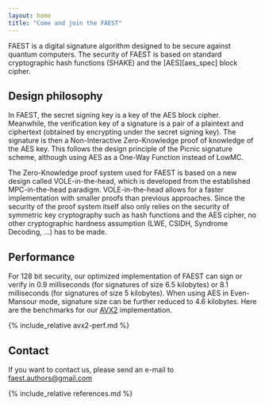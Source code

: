 ```yaml
---
layout: home
title: "Come and join the FAEST"
---
```


FAEST is a digital signature algorithm designed to be secure against quantum computers.
The security of FAEST is based on standard cryptographic hash functions (SHAKE) and the [AES][aes_spec] block cipher.

## Design philosophy

In FAEST, the secret signing key is a key of the AES block cipher. Meanwhile, the verification key of a signature is a pair of a plaintext and ciphertext (obtained by encrypting under the secret signing key). The signature is then a Non-Interactive Zero-Knowledge proof of knowledge of the AES key. This follows the design principle of the Picnic signature scheme, although using AES as a One-Way Function instead of LowMC.

The Zero-Knowledge proof system used for FAEST is based on a new design called VOLE-in-the-head, which is developed from the established MPC-in-the-head paradigm. VOLE-in-the-head allows for a faster implementation with smaller proofs than previous approaches. Since the security of the proof system itself also only relies on the security of symmetric key cryptography such as hash functions and the AES cipher, no other cryptographic hardness assumption (LWE, CSIDH, Syndrome Decoding, ...) has to be made.

## Performance

For 128 bit security, our optimized implementation of FAEST can sign or verify in 0.9 milliseconds (for signatures of size 6.5 kilobytes) or 8.1 milliseconds (for signatures of size 5 kilobytes). When using AES in Even-Mansour mode, signature size can be further reduced to 4.6 kilobytes. Here are the benchmarks for our [AVX2](/software.html) implementation.

{% include_relative avx2-perf.md %}

## Contact

If you want to contact us, please send an e-mail to [faest.authors@gmail.com](mailto://faest.authors@gmail.com)

{% include_relative references.md %}

